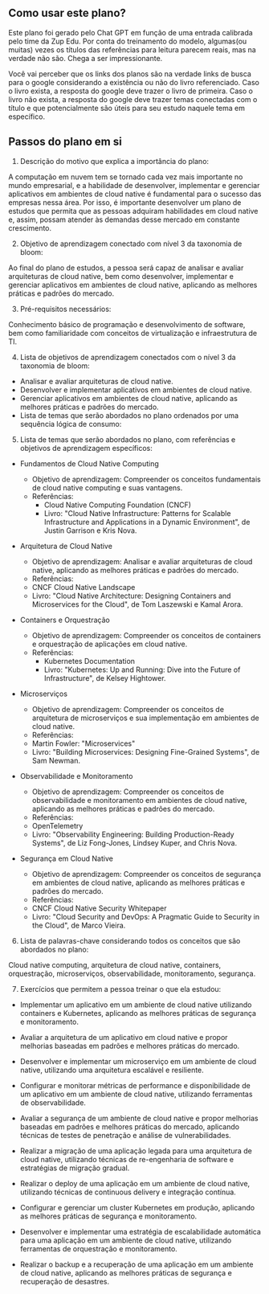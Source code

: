 ## Como usar este plano?

Este plano foi gerado pelo Chat GPT em função de uma entrada calibrada pelo time da Zup Edu. Por conta do treinamento do modelo, algumas(ou muitas) vezes os títulos das referências para leitura parecem reais, mas na verdade não são. Chega a ser impressionante. 

Você vai perceber que os links dos planos são na verdade links de busca para o google considerando a existência ou não do livro referenciado. Caso o livro exista, a resposta do google deve trazer o livro de primeira. Caso o livro não exista, a resposta do google deve trazer temas conectadas com o título e que potencialmente são úteis para seu estudo naquele tema em específico. 

## Passos do plano em si

1. Descrição do motivo que explica a importância do plano:

A computação em nuvem tem se tornado cada vez mais importante no mundo empresarial, e a habilidade de desenvolver, implementar e gerenciar aplicativos em ambientes de cloud native é fundamental para o sucesso das empresas nessa área. Por isso, é importante desenvolver um plano de estudos que permita que as pessoas adquiram habilidades em cloud native e, assim, possam atender às demandas desse mercado em constante crescimento.

2. Objetivo de aprendizagem conectado com nível 3 da taxonomia de bloom:

Ao final do plano de estudos, a pessoa será capaz de analisar e avaliar arquiteturas de cloud native, bem como desenvolver, implementar e gerenciar aplicativos em ambientes de cloud native, aplicando as melhores práticas e padrões do mercado.

3. Pré-requisitos necessários:

Conhecimento básico de programação e desenvolvimento de software, bem como familiaridade com conceitos de virtualização e infraestrutura de TI.

4. Lista de objetivos de aprendizagem conectados com o nível 3 da taxonomia de bloom:

* Analisar e avaliar arquiteturas de cloud native.
* Desenvolver e implementar aplicativos em ambientes de cloud native.
* Gerenciar aplicativos em ambientes de cloud native, aplicando as melhores práticas e padrões do mercado.
* Lista de temas que serão abordados no plano ordenados por uma sequência lógica de consumo:

5.  Lista de temas que serão abordados no plano, com referências e objetivos de aprendizagem específicos:

* Fundamentos de Cloud Native Computing
	* Objetivo de aprendizagem: Compreender os conceitos fundamentais de cloud native computing e suas vantagens.
	* Referências:
		* Cloud Native Computing Foundation (CNCF)
		* Livro: "Cloud Native Infrastructure: Patterns for Scalable Infrastructure and Applications in a Dynamic Environment", de Justin Garrison e Kris Nova.

* Arquitetura de Cloud Native

	* Objetivo de aprendizagem: Analisar e avaliar arquiteturas de cloud native, aplicando as melhores práticas e padrões do mercado.
	* Referências:
	* CNCF Cloud Native Landscape
	* Livro: "Cloud Native Architecture: Designing Containers and Microservices for the Cloud", de Tom Laszewski e Kamal Arora.
	
* Containers e Orquestração
	* Objetivo de aprendizagem: Compreender os conceitos de containers e orquestração de aplicações em cloud native.
	* Referências:
		* Kubernetes Documentation
		* Livro: "Kubernetes: Up and Running: Dive into the Future of Infrastructure", de Kelsey Hightower.

* Microserviços

	* Objetivo de aprendizagem: Compreender os conceitos de arquitetura de microserviços e sua implementação em ambientes de cloud native.
	* Referências:
	* Martin Fowler: "Microservices"
	* Livro: "Building Microservices: Designing Fine-Grained Systems", de Sam Newman.

* Observabilidade e Monitoramento

	* Objetivo de aprendizagem: Compreender os conceitos de observabilidade e monitoramento em ambientes de cloud native, aplicando as melhores práticas e padrões do mercado.
	* Referências:
	* OpenTelemetry
	* Livro: "Observability Engineering: Building Production-Ready Systems", de Liz Fong-Jones, Lindsey Kuper, and Chris Nova.

* Segurança em Cloud Native

	* Objetivo de aprendizagem: Compreender os conceitos de segurança em ambientes de cloud native, aplicando as melhores práticas e padrões do mercado.
	* Referências:
	* CNCF Cloud Native Security Whitepaper
	* Livro: "Cloud Security and DevOps: A Pragmatic Guide to Security in the Cloud", de Marco Vieira.

6. Lista de palavras-chave considerando todos os conceitos que são abordados no plano:

Cloud native computing, arquitetura de cloud native, containers, orquestração, microserviços, observabilidade, monitoramento, segurança.

7.  Exercícios que permitem a pessoa treinar o que ela estudou:

* Implementar um aplicativo em um ambiente de cloud native utilizando containers e Kubernetes, aplicando as melhores práticas de segurança e monitoramento.

* Avaliar a arquitetura de um aplicativo em cloud native e propor melhorias baseadas em padrões e melhores práticas do mercado.

* Desenvolver e implementar um microserviço em um ambiente de cloud native, utilizando uma arquitetura escalável e resiliente.

* Configurar e monitorar métricas de performance e disponibilidade de um aplicativo em um ambiente de cloud native, utilizando ferramentas de observabilidade.

* Avaliar a segurança de um ambiente de cloud native e propor melhorias baseadas em padrões e melhores práticas do mercado, aplicando técnicas de testes de penetração e análise de vulnerabilidades.

* Realizar a migração de uma aplicação legada para uma arquitetura de cloud native, utilizando técnicas de re-engenharia de software e estratégias de migração gradual.

* Realizar o deploy de uma aplicação em um ambiente de cloud native, utilizando técnicas de continuous delivery e integração contínua.

* Configurar e gerenciar um cluster Kubernetes em produção, aplicando as melhores práticas de segurança e monitoramento.

* Desenvolver e implementar uma estratégia de escalabilidade automática para uma aplicação em um ambiente de cloud native, utilizando ferramentas de orquestração e monitoramento.

* Realizar o backup e a recuperação de uma aplicação em um ambiente de cloud native, aplicando as melhores práticas de segurança e recuperação de desastres.